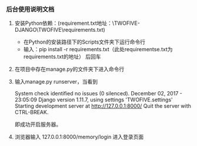 ### 后台使用说明文档

1. 安装Python依赖：(requirement.txt地址：\TWOFIVE-DJANGO\TWOFIVE\requirements.txt)

   - 在Python的安装路径下的Scripts文件夹下运行命令行
   - 输入：pip install -r requirements.txt（此处requirementse.txt为requirements.txt的地址） 后回车

2. 在项目中存在manage.py的文件夹下进入命令行

3. 输入manage.py runserver，当看到

   System check identified no issues (0 silenced).
   December 02, 2017 - 23:05:09
   Django version 1.11.7, using settings 'TWOFIVE.settings'
   Starting development server at http://127.0.0.1:8000/
   Quit the server with CTRL-BREAK.

   即成功开启服务器。

4. 浏览器输入 127.0.0.1:8000/memory/login 进入登录页面